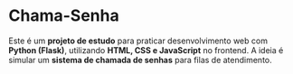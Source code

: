 # Chama-Senha
Este é um **projeto de estudo** para praticar desenvolvimento web com **Python (Flask)**, utilizando **HTML, CSS e JavaScript** no frontend.   A ideia é simular um **sistema de chamada de senhas** para filas de atendimento.
